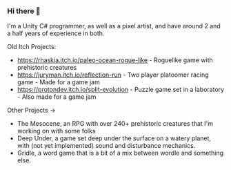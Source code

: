 ### Hi there 👋

I'm a Unity C# programmer, as well as a pixel artist, and have around 2 and a half years of experience in both.

Old Itch Projects:
- https://rhaskia.itch.io/paleo-ocean-rogue-like - Roguelike game with prehistoric creatures
- https://juryman.itch.io/reflection-run - Two player platoomer racing game - Made for a game jam
- https://protondev.itch.io/split-evolution - Puzzle game set in a laboratory - Also made for a game jam

Other Projects ->
- The Mesocene, an RPG with over 240+ prehistoric creatures that I'm working on with some folks
- Deep Under, a game set deep under the surface on a watery planet, with (not yet implemented) sound and disturbance mechanics.
- Gridle, a word game that is a bit of a mix between wordle and something else.
